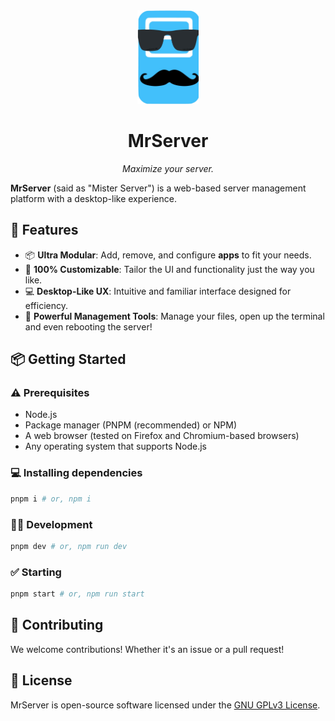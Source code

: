 <div align="center">
  <img height="150" src="https://raw.githubusercontent.com/mrserver-org/ui/refs/heads/main/logo.png">
  <h1>MrServer</h1>
  <p><em>Maximize your server.</em></p>
</div>

**MrServer** (said as "Mister Server") is a web-based server management platform with a desktop-like experience.

## 🤔 Features

- 📦  **Ultra Modular**: Add, remove, and configure **apps** to fit your needs.
- 🎨 **100% Customizable**: Tailor the UI and functionality just the way you like.
- 💻 **Desktop-Like UX**: Intuitive and familiar interface designed for efficiency.
- 🤔 **Powerful Management Tools**: Manage your files, open up the terminal and even rebooting the server!

## 📦 Getting Started

### ⚠️ Prerequisites

- Node.js
- Package manager (PNPM (recommended) or NPM)
- A web browser (tested on Firefox and Chromium-based browsers)
- Any operating system that supports Node.js

### 💻 Installing dependencies

```bash
pnpm i # or, npm i
```

### 👨‍💻 Development

```bash
pnpm dev # or, npm run dev
```

### ✅ Starting

```bash
pnpm start # or, npm run start
```

## 🤝 Contributing

We welcome contributions! Whether it's an issue or a pull request!

## 📃 License

MrServer is open-source software licensed under the [GNU GPLv3 License](LICENSE).
